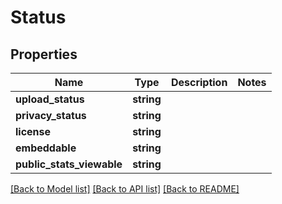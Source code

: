 # Status

## Properties
Name | Type | Description | Notes
------------ | ------------- | ------------- | -------------
**upload_status** | **string** |  | 
**privacy_status** | **string** |  | 
**license** | **string** |  | 
**embeddable** | **string** |  | 
**public_stats_viewable** | **string** |  | 

[[Back to Model list]](../README.md#documentation-for-models) [[Back to API list]](../README.md#documentation-for-api-endpoints) [[Back to README]](../README.md)


